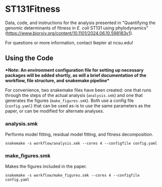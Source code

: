 # ST131Fitness

Data, code, and instructions for the analysis presented in "Quantifying the genomic determinants of fitness in *E. coli* ST131 using phylodynamics" (https://www.biorxiv.org/content/10.1101/2024.06.10.598183v1).

For questions or more information, contact lkepler at ncsu.edu!



## Using the Code

**\*Note: An environment configuration file for setting up necessary packages will be added shortly, as will a brief documentation of the workflow, file structure, and snakemake pipeline\*** 

For convenience, two snakemake files have been created: one that runs through the steps of the actual analysis (`analysis.smk`) and one that generates the figures (`make_figures.smk`). Both use a config file (`config.yaml`) that can be used as-is to use the same parameters as the paper, or can be modified for alternate analyses.



### analysis.smk

Performs model fitting, residual model fitting, and fitness decomposition.

```
snakemake -s workflow/analysis.smk --cores 4 --configfile config.yaml
```



### make_figures.smk

Makes the figures included in the paper.

```
snakemake -s workflow/make_figures.smk --cores 4 --configfile config.yaml
```





